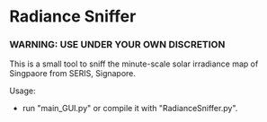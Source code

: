 # Radiance Sniffer

###  WARNING: USE UNDER YOUR OWN DISCRETION

This is a small tool to sniff the minute-scale solar irradiance map of Singpaore from SERIS, Signapore. 

Usage:
- run "main_GUI.py" or compile it with "RadianceSniffer.py". 

